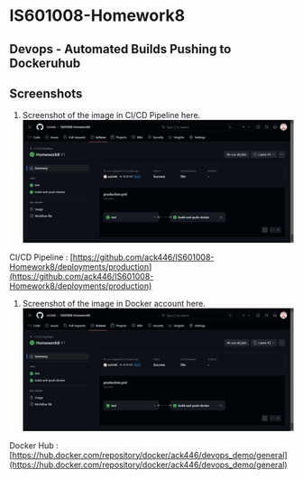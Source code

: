 # IS601008-Homework8

## Devops - Automated Builds Pushing to Dockeruhub

## Screenshots

1.  Screenshot of the image in CI/CD Pipeline here.
![alt text](screenshot/01.png)

CI/CD Pipeline : [https://github.com/ack446/IS601008-Homework8/deployments/production](https://github.com/ack446/IS601008-Homework8/deployments/production)


1.  Screenshot of the image in Docker account here.
![alt text](screenshot/01.png)

Docker Hub : [https://hub.docker.com/repository/docker/ack446/devops_demo/general](https://hub.docker.com/repository/docker/ack446/devops_demo/general)

